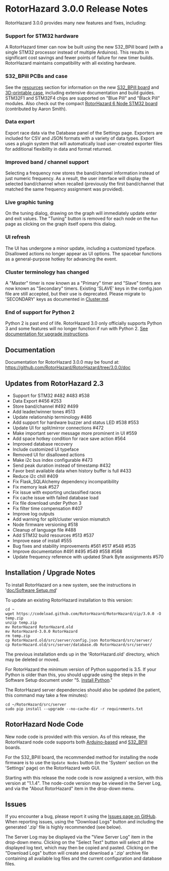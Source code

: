 # RotorHazard 3.0.0 Release Notes

RotorHazard 3.0.0 provides many new features and fixes, including:

### Support for STM32 hardware
A RotorHazard timer can now be built using the new S32_BPill board (with a single STM32 processor instead of multiple Arduinos). This results in significant cost savings and fewer points of failure for new timer builds. RotorHazard maintains compatibility with all existing hardware.

### S32_BPill PCBs and case
See the [resources](https://github.com/RotorHazard/RotorHazard/blob/master/resources/README.md) section for information on the new [S32_BPill board](https://github.com/RotorHazard/RotorHazard/blob/master/resources/S32_BPill_PCB/README.md) and [3D-printable case](https://github.com/RotorHazard/RotorHazard/blob/master/resources/S32_BPill_case/README.md), including extensive documentation and build guides. STM32F1 and STM32F4 chips are supported on "Blue Pill" and "Black Pill" modules. Also check out the compact [RotorHazard 6 Node STM32 board](https://github.com/RotorHazard/RotorHazard/blob/master/resources/6_Node_BPill_PCB/README.md) (contributed by Aaron Smith).

### Data export
Export race data via the Database panel of the Settings page. Exporters are included for CSV and JSON formats with a variety of data types. Export uses a plugin system that will automatically load user-created exporter files for additional flexibility in data and format returned.

### Improved band / channel support
Selecting a frequency now stores the band/channel information instead of just numeric frequency. As a result, the user interface will display the selected band/channel when recalled (previously the first band/channel that matched the same frequency assignment was provided).

### Live graphic tuning
On the tuning dialog, drawing on the graph will immediately update enter and exit values. The "Tuning" button is removed for each node on the `Run` page as clicking on the graph itself opens this dialog.

### UI refresh
The UI has undergone a minor update, including a customized typeface. Disallowed actions no longer appear as UI options. The spacebar functions as a general-purpose hotkey for advancing the event.

### Cluster terminology has changed
A "Master" timer is now known as a "Primary" timer and "Slave" timers are now known as "Secondary" timers. Existing 'SLAVE' keys in the config.json file are still accepted, but their use is deprecated. Please migrate to 'SECONDARY' keys as documented in [Cluster.md](https://github.com/RotorHazard/RotorHazard/blob/3.0.0/doc/Cluster.md).

### End of support for Python 2
Python 2 is past end of life. RotorHazard 3.0 only officially supports Python 3 and some features will no longer function if run with Python 2. [See documentation for upgrade instructions](https://github.com/RotorHazard/RotorHazard/blob/3.0.0/doc/Software%20Setup.md#5-install-python).

<a name="documentation"></a>
## Documentation
Documentation for RotorHazard 3.0.0 may be found at:
https://github.com/RotorHazard/RotorHazard/tree/3.0.0/doc

## Updates from RotorHazard 2.3

* Support for STM32 #482 #483 #538
* Data Export #456 #253
* Store band/channel #492 #499
* Add leader/winner tones #513
* Update relationship terminology #486
* Add support for hardware buzzer and status LED #538 #553
* Update UI for split/mirror connections #472
* Make important server message more prominent in UI #559
* Add space hotkey condition for race save action #564
* Improved database recovery
* Include customized UI typeface
* Removed UI for disallowed actions
* Make i2c bus index configurable #473
* Send peak duration instead of timestamp #432
* Favor best available data when history buffer is full #433
* Reduce i2c chill #409
* Fix Flask_SQLAlchemy dependency incompatibility
* Fix memory leak #527
* Fix issue with exporting unclassified races
* Fix cache issue with failed database load
* Fix file download under Python 3
* Fix filter time compensation #407
* Improve log outputs
* Add warning for split/cluster version mismatch
* Node firmware versioning #518
* Cleanup of language file #488
* Add STM32 build resources #513 #537
* Improve ease of install #555
* Bug fixes and stability improvements #561 #517 #548 #535
* Improve documentation #491 #495 #549 #558 #568
* Update frequency reference with updated Shark Byte assignments #570

## Installation / Upgrade Notes

To install RotorHazard on a new system, see the instructions in '[doc/Software Setup.md](https://github.com/RotorHazard/RotorHazard/blob/3.0.0/doc/Software%20Setup.md)'

To update an existing RotorHazard installation to this version:
```
cd ~
wget https://codeload.github.com/RotorHazard/RotorHazard/zip/3.0.0 -O temp.zip
unzip temp.zip
mv RotorHazard RotorHazard.old
mv RotorHazard-3.0.0 RotorHazard
rm temp.zip
cp RotorHazard.old/src/server/config.json RotorHazard/src/server/
cp RotorHazard.old/src/server/database.db RotorHazard/src/server/
```
The previous installation ends up in the 'RotorHazard.old' directory, which may be deleted or moved.

For RotorHazard the minimum version of Python supported is 3.5. If your Python is older than this, you should upgrade using the steps in the Software Setup document under "5. [Install Python](https://github.com/RotorHazard/RotorHazard/blob/main/doc/Software%20Setup.md#5-install-python)."

The RotorHazard server dependencies should also be updated (be patient, this command may take a few minutes):
```
cd ~/RotorHazard/src/server
sudo pip install --upgrade --no-cache-dir -r requirements.txt
```

## RotorHazard Node Code
New node code is provided with this version. As of this release, the RotorHazard node code supports both [Arduino-based](https://github.com/RotorHazard/RotorHazard/blob/master/src/node/readme_Arduino.md) and [S32_BPill](https://github.com/RotorHazard/RotorHazard/blob/master/resources/S32_BPill_PCB/README.md) boards.

For the S32_BPill board, the recommended method for installing the node firmware is to use the `Update Nodes` button (in the 'System' section on the 'Settings' page) on the RotorHazard web GUI.

Starting with this release the node code is now assigned a version, with this version at "1.1.4". The node-code version may be viewed in the Server Log, and via the "About RotorHazard" item in the drop-down menu.

## Issues
If you encounter a bug, please report it using the [Issues page on GitHub](https://github.com/RotorHazard/RotorHazard/issues). When reporting issues, using the "Download Logs" button and including the generated '.zip' file is highly recommended (see below).

The Server Log may be displayed via the "View Server Log" item in the drop-down menu. Clicking on the "Select Text" button will select all the displayed log text, which may then be copied and pasted. Clicking on the "Download Logs" button will create and download a '.zip' archive file containing all available log files and the current configuration and database files.

